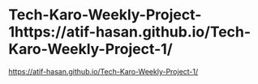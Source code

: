 # Tech-Karo-Weekly-Project-1https://atif-hasan.github.io/Tech-Karo-Weekly-Project-1/

https://atif-hasan.github.io/Tech-Karo-Weekly-Project-1/
